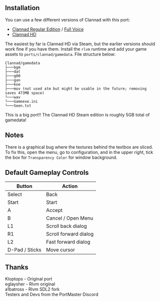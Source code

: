 ## Installation
You can use a few different versions of Clannad with this port:

- [Clannad Regular Edition](https://vndb.org/r303) / [Full Voice](https://vndb.org/r13)
- [Clannad HD](https://store.steampowered.com/app/324160)

The easiest by far is Clannad HD via Steam, but the earlier versions should work fine if you have them. Install the `rlvm` runtime and add your game assets to `ports/clannad/gamedata`. File structure below:

```
Clannad/gamedata
├───bgm
├───dat
├───g00
├───gan
├───koe
├───mov (not used atm but might be usable in the future; removing saves 473MB space)
└───wav
└───Gameexe.ini
└───Seen.txt
```

This is a big port!! The Clannad HD Steam edition is roughly 5GB total of gamedata!

## Notes
There is a graphical bug where the textures behind the textbox are sliced. To fix this, open the menu, go to configuration, and in the upper right, tick the box for `Transparency Color` for window background.

## Default Gameplay Controls
| Button | Action |
|--|--|
|Select|Back|
|Start|Start|
|A|Accept|
|B|Cancel / Open Menu|
|L1|Scroll back dialog|
|R1|Scroll forward dialog|
|L2|Fast forward dialog|
|D-Pad / Sticks|Move cursor|


## Thanks
Kloptops - Original port  
eglaysher - Rlvm original  
a1batross - Rlvm SDL2 fork  
Testers and Devs from the PortMaster Discord  
